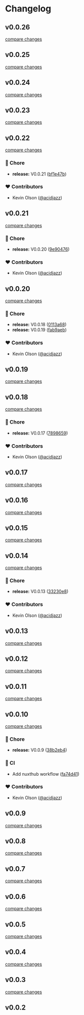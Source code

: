 # Changelog


## v0.0.26

[compare changes](https://github.com/dbugapp/nuxt/compare/v0.0.25...v0.0.26)

## v0.0.25

[compare changes](https://github.com/dbugapp/nuxt/compare/v0.0.24...v0.0.25)

## v0.0.24

[compare changes](https://github.com/dbugapp/nuxt/compare/v0.0.23...v0.0.24)

## v0.0.23

[compare changes](https://github.com/dbugapp/nuxt/compare/v0.0.22...v0.0.23)

## v0.0.22

[compare changes](https://github.com/fumeapp/dbug-module/compare/v0.0.20...v0.0.22)

### 🏡 Chore

- **release:** V0.0.21 ([bf1e47b](https://github.com/fumeapp/dbug-module/commit/bf1e47b))

### ❤️ Contributors

- Kevin Olson ([@acidjazz](http://github.com/acidjazz))

## v0.0.21

[compare changes](https://github.com/fumeapp/dbug-module/compare/v0.0.20...v0.0.21)

### 🏡 Chore

- **release:** V0.0.20 ([9e90476](https://github.com/fumeapp/dbug-module/commit/9e90476))

### ❤️ Contributors

- Kevin Olson ([@acidjazz](http://github.com/acidjazz))

## v0.0.20

[compare changes](https://github.com/fumeapp/dbug-module/compare/v0.0.17...v0.0.20)

### 🏡 Chore

- **release:** V0.0.18 ([0113a68](https://github.com/fumeapp/dbug-module/commit/0113a68))
- **release:** V0.0.19 ([fab9aeb](https://github.com/fumeapp/dbug-module/commit/fab9aeb))

### ❤️ Contributors

- Kevin Olson ([@acidjazz](http://github.com/acidjazz))

## v0.0.19

[compare changes](https://github.com/fumeapp/dbug-module/compare/v0.0.18...v0.0.19)

## v0.0.18

[compare changes](https://github.com/fumeapp/dbug-module/compare/v0.0.17...v0.0.18)

### 🏡 Chore

- **release:** V0.0.17 ([7898659](https://github.com/fumeapp/dbug-module/commit/7898659))

### ❤️ Contributors

- Kevin Olson ([@acidjazz](http://github.com/acidjazz))

## v0.0.17

[compare changes](https://github.com/fumeapp/dbug-module/compare/v0.0.16...v0.0.17)

## v0.0.16

[compare changes](https://github.com/fumeapp/dbug-module/compare/v0.0.15...v0.0.16)

## v0.0.15

[compare changes](https://github.com/fumeapp/dbug-module/compare/v0.0.14...v0.0.15)

## v0.0.14

[compare changes](https://github.com/fumeapp/dbug-module/compare/v0.0.13...v0.0.14)

### 🏡 Chore

- **release:** V0.0.13 ([33230e8](https://github.com/fumeapp/dbug-module/commit/33230e8))

### ❤️ Contributors

- Kevin Olson ([@acidjazz](http://github.com/acidjazz))

## v0.0.13

[compare changes](https://github.com/fumeapp/dbug-module/compare/v0.0.12...v0.0.13)

## v0.0.12

[compare changes](https://github.com/fumeapp/dbug-module/compare/v0.0.11...v0.0.12)

## v0.0.11

[compare changes](https://github.com/fumeapp/dbug-module/compare/v0.0.10...v0.0.11)

## v0.0.10

[compare changes](https://github.com/fumeapp/dbug-module/compare/v0.0.9...v0.0.10)

### 🏡 Chore

- **release:** V0.0.9 ([38b2eb4](https://github.com/fumeapp/dbug-module/commit/38b2eb4))

### 🤖 CI

- Add nuxthub workflow ([fa74d41](https://github.com/fumeapp/dbug-module/commit/fa74d41))

### ❤️ Contributors

- Kevin Olson ([@acidjazz](http://github.com/acidjazz))

## v0.0.9

[compare changes](https://github.com/fumeapp/dbug-module/compare/v0.0.8...v0.0.9)

## v0.0.8

[compare changes](https://github.com/fumeapp/dbug-module/compare/v0.0.7...v0.0.8)

## v0.0.7

[compare changes](https://github.com/fumeapp/dbug-module/compare/v0.0.6...v0.0.7)

## v0.0.6

[compare changes](https://github.com/fumeapp/dbug-module/compare/v0.0.5...v0.0.6)

## v0.0.5

[compare changes](https://github.com/fumeapp/dbug-module/compare/v0.0.4...v0.0.5)

## v0.0.4

[compare changes](https://github.com/fumeapp/dbug-module/compare/v0.0.3...v0.0.4)

## v0.0.3

[compare changes](https://github.com/fumeapp/dbug-module/compare/v0.0.2...v0.0.3)

## v0.0.2


